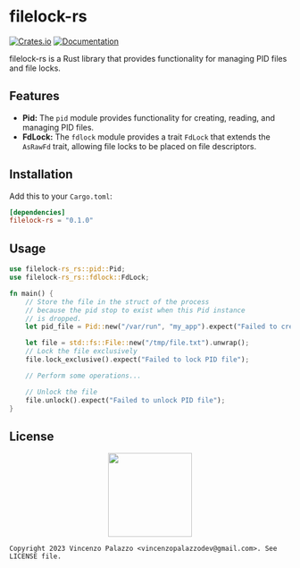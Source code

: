 # filelock-rs

[![Crates.io](https://img.shields.io/crates/v/filelock-rs.svg)](https://crates.io/crates/filelock-rs)
[![Documentation](https://docs.rs/filelock-rs/badge.svg)](https://docs.rs/filelock-rs)

filelock-rs is a Rust library that provides functionality for managing PID files and file locks.

## Features

- **Pid:** The `pid` module provides functionality for creating, reading, and managing PID files.
- **FdLock:** The `fdlock` module provides a trait `FdLock` that extends the `AsRawFd` trait, allowing file locks to be placed on file descriptors.

## Installation

Add this to your `Cargo.toml`:

```toml
[dependencies]
filelock-rs = "0.1.0"
```

## Usage

``` rust
use filelock-rs_rs::pid::Pid;
use filelock-rs_rs::fdlock::FdLock;

fn main() {
    // Store the file in the struct of the process
    // because the pid stop to exist when this Pid instance
    // is dropped.
    let pid_file = Pid::new("/var/run", "my_app").expect("Failed to create PID file");

    let file = std::fs::File::new("/tmp/file.txt").unwrap();
    // Lock the file exclusively
    file.lock_exclusive().expect("Failed to lock PID file");

    // Perform some operations...

    // Unlock the file
    file.unlock().expect("Failed to unlock PID file");
}
```
## License

<div align="center">
  <img src="https://opensource.org/files/osi_keyhole_300X300_90ppi_0.png" width="150" height="150"/>
</div>

```
Copyright 2023 Vincenzo Palazzo <vincenzopalazzodev@gmail.com>. See LICENSE file.
```

